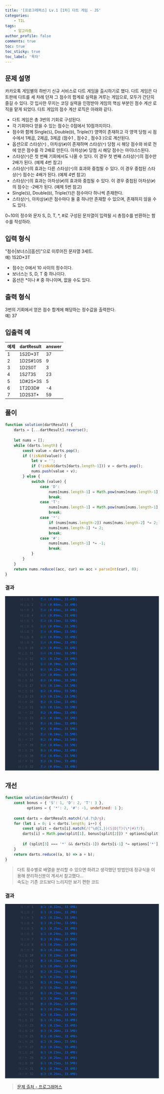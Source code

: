 ```yaml
---
title: '[프로그래머스] Lv.1 [1차] 다트 게임 - JS'
categories:
    - TIL
tags:
    - 알고리즘
author_profile: false
comments: true
toc: true
toc_sticky: true
toc_label: '목차'
---
```


## 문제 설명
카카오톡 게임별의 하반기 신규 서비스로 다트 게임을 출시하기로 했다. 다트 게임은 다트판에 다트를 세 차례 던져 그 점수의 합계로 실력을 겨루는 게임으로, 모두가 간단히 즐길 수 있다.
갓 입사한 무지는 코딩 실력을 인정받아 게임의 핵심 부분인 점수 계산 로직을 맡게 되었다. 다트 게임의 점수 계산 로직은 아래와 같다.

* 다트 게임은 총 3번의 기회로 구성된다.
* 각 기회마다 얻을 수 있는 점수는 0점에서 10점까지이다.
* 점수와 함께 Single(`S`), Double(`D`), Triple(`T`) 영역이 존재하고 각 영역 당첨 시 점수에서 1제곱, 2제곱, 3제곱 (점수1 , 점수2 , 점수3 )으로 계산된다.
* 옵션으로 스타상(`*`) , 아차상(`#`)이 존재하며 스타상(`*`) 당첨 시 해당 점수와 바로 전에 얻은 점수를 각 2배로 만든다. 아차상(`#`) 당첨 시 해당 점수는 마이너스된다.
* 스타상(`*`)은 첫 번째 기회에서도 나올 수 있다. 이 경우 첫 번째 스타상(`*`)의 점수만 2배가 된다. (예제 4번 참고)
* 스타상(`*`)의 효과는 다른 스타상(`*`)의 효과와 중첩될 수 있다. 이 경우 중첩된 스타상(`*`) 점수는 4배가 된다. (예제 4번 참고)
* 스타상(`*`)의 효과는 아차상(`#`)의 효과와 중첩될 수 있다. 이 경우 중첩된 아차상(`#`)의 점수는 -2배가 된다. (예제 5번 참고)
* Single(`S`), Double(`D`), Triple(`T`)은 점수마다 하나씩 존재한다.
* 스타상(`*`), 아차상(`#`)은 점수마다 둘 중 하나만 존재할 수 있으며, 존재하지 않을 수도 있다.

0~10의 정수와 문자 S, D, T, *, #로 구성된 문자열이 입력될 시 총점수를 반환하는 함수를 작성하라.

## 입력 형식
"점수|보너스|[옵션]"으로 이루어진 문자열 3세트.  
예) 1S2D*3T

* 점수는 0에서 10 사이의 정수이다.
* 보너스는 S, D, T 중 하나이다.
* 옵선은 *이나 # 중 하나이며, 없을 수도 있다.

## 출력 형식
3번의 기회에서 얻은 점수 합계에 해당하는 정수값을 출력한다.  
예) 37

## 입출력 예

| 예제 	| dartResult 	| answer 	|
|------	|------------	|--------	|
| 1    	| 1S2D*3T    	| 37     	|
| 2    	| 1D2S#10S   	| 9      	|
| 3    	| 1D2S0T     	| 3      	|
| 4    	| 1S*2T*3S   	| 23     	|
| 5    	| 1D#2S*3S   	| 5      	|
| 6    	| 1T2D3D#    	| -4     	|
| 7    	| 1D2S3T*    	| 59     	|

## 풀이
```javascript
function solution(dartResult) {
    darts = [...dartResult].reverse();
    
    let nums = [];
    while (darts.length) {
        const value = darts.pop();
        if (!isNaN(value)) {
            let v = '';
            if (!isNaN(darts[darts.length-1])) v = darts.pop();
            nums.push(value + v);
        } else {
            switch (value) {
                case 'D':
                    nums[nums.length-1] = Math.pow(nums[nums.length-1], 2);
                    break;
                case 'T':
                    nums[nums.length-1] = Math.pow(nums[nums.length-1], 3);
                    break;
                case '*':
                    if (nums[nums.length-2]) nums[nums.length-2] *= 2;
                    nums[nums.length-1] *= 2;
                    break;
                case '#':
                    nums[nums.length-1] *= -1;
                    break;
            }
        }
    }
    return nums.reduce((acc, cur) => acc + parseInt(cur), 0);
}
```

### 결과
![result1](/assets/images/2023/09/07/algorithm-60-result1.png)

## 개선
```javascript
function solution(dartResult) {
    const bonus = { 'S': 1, 'D': 2, 'T': 3 },
          options = { '*': 2, '#': -1, undefined: 1 };

    const darts = dartResult.match(/\d.?\D/g);
    for (let i = 0; i < darts.length; i++) {
        const split = darts[i].match(/(^\d{1,})(S|D|T)(\*|#)?/);
        darts[i] = Math.pow(split[1], bonus[split[2]]) * options[split[3]];

        if (split[3] === '*' && darts[i-1]) darts[i-1] *= options['*'];
    }
    return darts.reduce((a, b) => a + b);
}
```
> 다트 횟수별로 배열을 분리할 수 있으면 하려고 생각했던 방법인데 정규식을 이용해 분리하신분이 계셔서 참고했다...    
> 속도는 기존 코드보다 느리지만 보기 편한 코드

### 결과
![result2](/assets/images/2023/09/07/algorithm-60-result2.png)

>[문제 출처 - 프로그래머스](https://school.programmers.co.kr/learn/courses/30/lessons/17682)